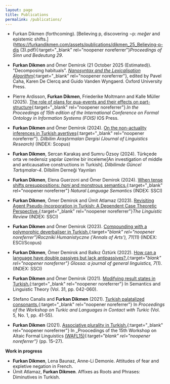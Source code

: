 ```yaml
---
layout: page
title: Publications
permalink: /publications/
---
```


- Furkan Dikmen (forthcoming). [Believing p, discovering ¬p: _meğer_ and epistemic shifts.](https://furkandikmen.com/assets/publications/dikmen_25_Believing-p-dis (3).pdf){:target="_blank" rel="noopener noreferrer"}_Proceedings of Sinn und Bedeutung 29_.

- **Furkan Dikmen** and Ömer Demirok (21 October 2025 (Estimated)). "Decomposing habituals". [_Nanosyntax and the Lexicalisation Algorithm_](https://global.oup.com/academic/product/nanosyntax-and-the-lexicalization-algorithm-9780198947134?cc=fr&lang=en&#){:target="_blank" rel="noopener noreferrer"}, edited by Pavel Caha, Karen De Clercq and Guido Vanden Wyngaerd. Oxford University Press.

- Pierre Ardisson, **Furkan Dikmen**, Friederike Moltmann and Kalle Müller (2025). [The role of plans for qua-events and their
effects on part-structure](https://ebooks.iospress.nl/doi/10.3233/FAIA250485){:target="_blank" rel="noopener noreferrer"}._In the Proceedings of 15th edition of the International Conference on Formal Ontology in Information Systems (FOIS)_ IOS Press.
  
- **Furkan Dikmen** and Ömer Demirok (2024). [On the non-actuality inferences in Turkish avertives](https://doi.org/10.18492/dad.1448720){:target="_blank" rel="noopener noreferrer"}. _Dilbilim Araştırmaları Dergisi (Journal of Linguistics Research)_ (INDEX: Scopus) 

- **Furkan Dikmen**, Sercan Karakaş and Sumru Özsoy (2024). Türkçede orta ve nedensiz yapılar üzerine bir inceleme[An investigation of middle and anticausative constructions in Turkish]. _Dilbilimde Güncel Tartışmalar-4_. Dilbilim Derneği Yayınları

- **Furkan Dikmen**, Elena Guerzoni and Ömer Demirok (2024). [When tense shifts presuppositions: _hani_ and monstrous semantics.](https://doi.org/10.1007/s11050-023-09215-y){:target="_blank" rel="noopener noreferrer"} _Natural Language Semantics_ (INDEX: SSCI)
  
- **Furkan Dikmen**, Ömer Demirok and Ümit Atlamaz (2023). [Revisiting Agent Pseudo-Incorporation in Turkish: A Dependent Case Theoretic Perspective.](https://doi.org/10.1515/tlr-2023-2011){:target="_blank" rel="noopener noreferrer"}_The Linguistic Review_ (INDEX: SSCI)

- **Furkan Dikmen** and Ömer Demirok (2023). [Compounding with a polymorphic deverbaliser in Turkish.](https://doi.org/10.18290/rh237111-4s){:target="_blank" rel="noopener noreferrer"}_Roczniki Humanistyczne ('Annals of Arts')_, 71_(11) (INDEX: ESCI/Scopus)

- **Furkan Dikmen**, Ömer Demirok and Balkız Öztürk (2022). [How can a language have double passives but lack antipassives?.](https://www.glossa-journal.org/article/id/6553/){:target="_blank" rel="noopener noreferrer"} Glossa: a journal of general linguistics, 7_(1). (INDEX: SSCI)

- **Furkan Dikmen** and Ömer Demirok (2021). [Modifying result states in Turkish.](https://journals.linguisticsociety.org/proceedings/index.php/SALT/article/view/31.003){:target="_blank" rel="noopener noreferrer"} In Semantics and Linguistic Theory (Vol. 31, pp. 042-060).

- Stefano Canalis and **Furkan Dikmen** (2021). [Turkish palatalized consonants.](https://journals.linguisticsociety.org/proceedings/index.php/tu/article/view/4781){:target="_blank" rel="noopener noreferrer"} In _Proceedings of the Workshop on Turkic and Languages in Contact with Turkic_ (Vol. 5, No. 1, pp. 41-55).

- **Furkan Dikmen** (2021). [Associative plurality in Turkish.](https://furkandikmen.com/assets/publications/Associative_plurality_in_Turkish.pdf){:target="_blank" rel="noopener noreferrer"} In _Proocedings of the 15th Workshop on Altaic Formal Linguistics [(WAFL15)](http://mitwpl.mit.edu/catalog/mwpl93/){:target="_blank" rel="noopener noreferrer"}_ (pp. 15–27).

**Work in progress**

- **Furkan Dikmen**, Lena Baunaz, Anne-Li Demonie. Attitudes of fear and expletive negation in French.
- Ümit Atlamaz, **Furkan Dikmen**. Affixes as Roots and Phrases: Diminutives in Turkish.

